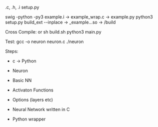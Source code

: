 
.c, .h, .i
setup.py

swig -python -py3 example.i
    -> example_wrap.c
    -> example.py
python3 setup.py build_ext --inplace
    -> _example...so
    -> /build

Cross Compile:
or sh build.sh
python3 main.py

Test:
gcc -o neuron neuron.c
./neuron


Steps:
- c -> Python
- Neuron
- Basic NN
- Activaton Functions
- Options (layers etc)




- Neural Network written in C
- Python wrapper